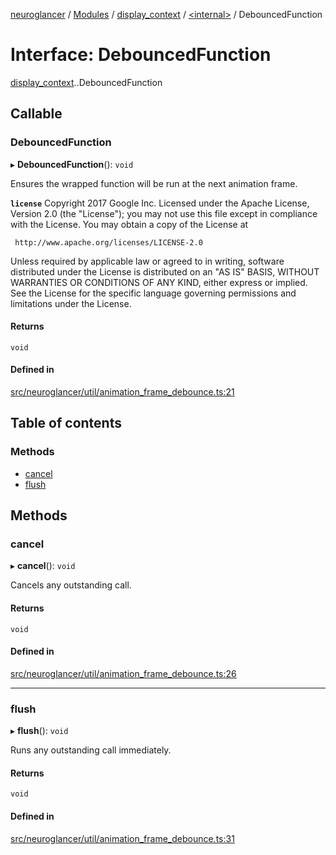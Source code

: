 [neuroglancer](../README.md) / [Modules](../modules.md) / [display\_context](../modules/display_context.md) / [<internal\>](../modules/display_context._internal_.md) / DebouncedFunction

# Interface: DebouncedFunction

[display_context](../modules/display_context.md).[<internal>](../modules/display_context._internal_.md).DebouncedFunction

## Callable

### DebouncedFunction

▸ **DebouncedFunction**(): `void`

Ensures the wrapped function will be run at the next animation frame.

**`license`**
Copyright 2017 Google Inc.
Licensed under the Apache License, Version 2.0 (the "License");
you may not use this file except in compliance with the License.
You may obtain a copy of the License at

     http://www.apache.org/licenses/LICENSE-2.0

Unless required by applicable law or agreed to in writing, software
distributed under the License is distributed on an "AS IS" BASIS,
WITHOUT WARRANTIES OR CONDITIONS OF ANY KIND, either express or implied.
See the License for the specific language governing permissions and
limitations under the License.

#### Returns

`void`

#### Defined in

[src/neuroglancer/util/animation_frame_debounce.ts:21](https://github.com/ActiveBrainAtlas2/neuroglancer/blob/540617bc/src/neuroglancer/util/animation_frame_debounce.ts#L21)

## Table of contents

### Methods

- [cancel](display_context._internal_.DebouncedFunction.md#cancel)
- [flush](display_context._internal_.DebouncedFunction.md#flush)

## Methods

### cancel

▸ **cancel**(): `void`

Cancels any outstanding call.

#### Returns

`void`

#### Defined in

[src/neuroglancer/util/animation_frame_debounce.ts:26](https://github.com/ActiveBrainAtlas2/neuroglancer/blob/540617bc/src/neuroglancer/util/animation_frame_debounce.ts#L26)

___

### flush

▸ **flush**(): `void`

Runs any outstanding call immediately.

#### Returns

`void`

#### Defined in

[src/neuroglancer/util/animation_frame_debounce.ts:31](https://github.com/ActiveBrainAtlas2/neuroglancer/blob/540617bc/src/neuroglancer/util/animation_frame_debounce.ts#L31)
